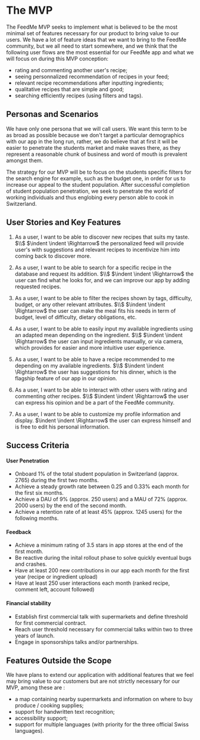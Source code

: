 # The MVP

The FeedMe MVP seeks to implement what is believed to be the most minimal set of features necessary for our product to bring value to our users. We have a lot of feature ideas that we want to bring to the FeedMe community, but we all need to start somewhere, and we think that the following user flows are the most essential for our FeedMe app and what we will focus on during this MVP conception:

- rating and commenting another user's recipe;
- seeing personnalized recommendation of recipes in your feed;
- relevant recipe recommendations after inputting ingredients;
- qualitative recipes that are simple and good;
- searching efficiently recipes (using filters and tags).


## Personas and Scenarios

We have only one persona that we will call users. We want this term to be as broad as possible because we don't target a particular demographics with our app in the long run, rather, we do believe that at first it will be easier to penetrate the students market and make waves there, as they represent a reasonable chunk of business and word of mouth is prevalent amongst them. 

The strategy for our MVP will be to focus on the students specific filters for the search engine for example, such as the budget one, in order for us to increase our appeal to the student population. After successful completion of student population penetration, we seek to penetrate the world of working individuals and thus englobing every person able to cook in Switzerland.

## User Stories and Key Features

1. As a user, I want to be able to discover new recipes that suits my taste.
$\\$ $\indent \indent \Rightarrow$ the personalized feed will provide user's with suggestions and relevant recipes to incentivize him into coming back to discover more.

2. As a user, I want to be able to search for a specific recipe in the database and request its addition.
$\\$ $\indent \indent \Rightarrow$ the user can find what he looks for, and we can improve our app by adding requested recipes.

3. As a user, I want to be able to filter the recipes shown by tags, difficulty, budget, or any other relevant attributes.
$\\$ $\indent \indent \Rightarrow$ the user can make the meal fits his needs in term of budget, level of difficulty, dietary obligations, etc.

4. As a user, I want to be able to easily input my available ingredients using an adapted mean depending on the ingredient.
$\\$ $\indent \indent \Rightarrow$ the user can input ingredients manually, or via camera, which provides for easier and more intuitive user experience.

5. As a user, I want to be able to have a recipe recommended to me depending on my available ingredients.
$\\$ $\indent \indent \Rightarrow$ the user has suggestions for his dinner, which is the flagship feature of our app in our opinion.

6. As a user, I want to be able to interact with other users with rating and commenting other recipes.
$\\$ $\indent \indent \Rightarrow$ the user can express his opinion and be a part of the FeedMe community.

7. As a user, I want to be able to customize my profile information and display.
 $\indent \indent \Rightarrow$ the user can express himself and is free to edit his personal information.


## Success Criteria

#### User Penetration

- Onboard 1% of the total student population in Switzerland (approx. 2765) during the first two months.
- Achieve a steady growth rate between 0.25 and 0.33% each month for the first six months.
- Achieve a DAU of 9% (approx. 250 users) and a MAU of 72% (approx. 2000 users) by the end of the second month.
- Achieve a retention rate of at least 45% (approx. 1245 users) for the following months.

#### Feedback

- Achieve a minimum rating of 3.5 stars in app stores at the end of the first month.
- Be reactive during the inital rollout phase to solve quickly eventual bugs and crashes.
- Have at least 200 new contributions in our app each month for the first year (recipe or ingredient upload)
- Have at least 250 user interactions each month (ranked recipe, comment left, account followed)

#### Financial stability

- Establish first commercial talk with supermarkets and define threshold for first commercial contract.
- Reach user threshold necessary for commercial talks within two to three years of launch.
- Engage in sponsorships talks and/or partnerships.

## Features Outside the Scope

We have plans to extend our application with additional features that we feel may bring value to our customers but are not strictly necessary for our MVP, among these are :

- a map containing nearby supermarkets and information on where to buy produce / cooking supplies;
- support for handwritten text recognition;
- accessibility support;
- support for multiple languages (with priority for the three official Swiss languages).
